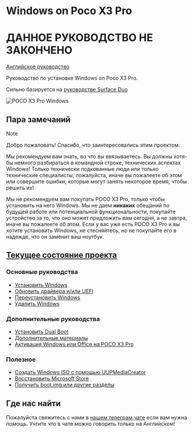 # Windows on Poco X3 Pro

# ДАННОЕ РУКОВОДСТВО НЕ ЗАКОНЧЕНО
[Английское руководство](/README.md)

Руководство по установке Windows on Poco X3 Pro.

Сильно базируется на [руководстве Surface Duo](https://github.com/WOA-Project/SurfaceDuo-Guides)

![POCO X3 Pro Windows](https://github.com/user-attachments/assets/355e74cd-dea9-460f-8db4-87f766cd3223)


## Пара замечаний

> [!NOTE]
> Добро пожаловать! Спасибо, что заинтересовались этим проектом.
>
>  Мы рекомендуем вам знать, во что вы ввязываетесь. Вы должны хотя-бы немного разбираться в командной строке, технических аспектах Windows! Только технически подкованные люди или только технические специалисты, пожалуйста, иначе вы пожалеете об этом или совершите ошибки, которые могут занять некоторое время, чтобы решить их!
>
>  Мы не рекомендуем вам покупать POCO X3 Pro, только чтобы установить на него Windows. Мы не даем **никаких** обещаний по будущей работе или потенциальной функциональности, покупайте устройство за то, что оно может предложить вам сегодня, а не завтра, иначе вы пожалеете об этом. Если у вас уже есть POCO X3 Pro и вы хотите установить Windows, не стесняйтесь, но не покупайте его в надежде, что он заменит ваш ноутбук.

## [Текущее состояние проекта](/Status-ru.md)

### Основные руководства

- [Установить Windows](/Install-ru/InstallWindows.md)
- [Обновить драйвера и/или UEFI](/Update-ru/UpdateDriversAndUEFI.md)
- [Переустановить Windows](/Install-ru/ReinstallWindows.md)
- [Удалить Windows](/Install-ru/Uninstall.md)

### Дополнительные руководства

- [Установить Dual Boot](/Install-ru/DualBoot.md)
- [Дополнительные материалы](/Other-ru/Extras.md)
- [Активация Windows или Office на POCO X3 Pro](https://github.com/massgravel/Microsoft-Activation-Scripts)


### Полезное

- [Создать Windows ISO с помощью UUPMediaCreator](/Install-ru/ISO/CreateISO.md)
- [Восстановить Microsoft Store](/RestoreMicrosoftStore-ru.md)
- [Получить boot.img или другие разделы](/Other-ru/ExtractingPartitions.md)

## Где нас найти

Пожалуйста свяжитесь с нами в [нашем телеграм чате](https://t.me/winonvayualt) если вам нужна помощь. Учтите что в чате можно говорить только на Английском!
